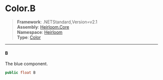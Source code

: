 # Color.B

> **Framework**: .NETStandard,Version=v2.1  
> **Assembly**: [Heirloom.Core][0]  
> **Namespace**: [Heirloom][0]  
> **Type**: [Color][1]  

--------------------------------------------------------------------------------

#### B

The blue component.

```cs
public float B
```

[0]: ..\Heirloom.Core.md
[1]: Heirloom.Color.md
